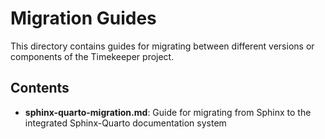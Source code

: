 # Migration Guides

This directory contains guides for migrating between different versions or components of the Timekeeper project.

## Contents

- **sphinx-quarto-migration.md**: Guide for migrating from Sphinx to the integrated Sphinx-Quarto documentation system
